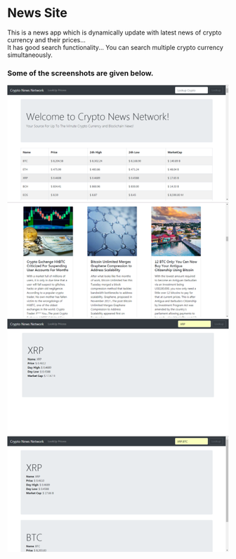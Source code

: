 # News Site
This is a news app which is dynamically update with latest news of crypto currency and their prices...<br/>
It has good search functionality... You can search multiple crypto currency simultaneously.<br/>
### Some of the screenshots are given below.
![screenshot](https://github.com/minukumari/News_site/blob/master/News_Site/images/image1.PNG)
![screenshot](https://github.com/minukumari/News_site/blob/master/News_Site/images/image2.PNG)
![screenshot](https://github.com/minukumari/News_site/blob/master/News_Site/images/image3.PNG)
![screenshot](https://github.com/minukumari/News_site/blob/master/News_Site/images/image4.PNG)
